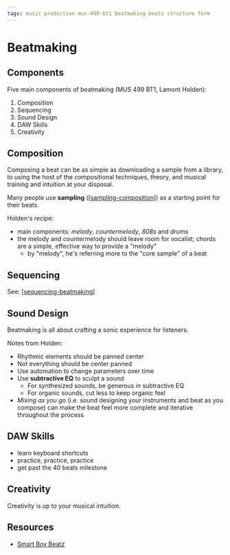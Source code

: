```yaml
---
tags: music production mus-499-bt1 beatmaking beats structure form
---
```


# Beatmaking

## Components

Five main components of beatmaking (MUS 499 BT1, Lamont Holden):

1. Composition
2. Sequencing
3. Sound Design
4. DAW Skills
5. Creativity

## Composition

Composing a beat can be as simple as downloading a sample from a library, to using the host of the compositional techniques, theory, and musical training and intuition at your disposal.

Many people use **sampling** ([[sampling-composition]]) as a starting point for their beats.

Holden's recipe:

- main components: *melody*, *countermelody*, *808s* and *drums*
- the melody and countermelody should leave room for vocalist; chords are a simple, effective way to provide a "melody"
  - by "melody", he's referring more to the "core sample" of a beat

## Sequencing

See: [[sequencing-beatmaking]]

## Sound Design

Beatmaking is all about crafting a sonic experience for listeners.

Notes from Holden:

- Rhythmic elements should be panned center
- Not everything should be center panned
- Use automation to change parameters over time
- Use **subtractive EQ** to sculpt a sound
  - For synthesized sounds, be generous in subtractive EQ
  - For organic sounds, cut less to keep organic feel
- _Mixing as you go_ (i.e. sound designing your instruments and beat as you compose) can make the beat feel more complete and iterative throughout the process

## DAW Skills

- learn keyboard shortcuts
- practice, practice, practice
- get past the 40 beats milestone

## Creativity

Creativity is up to your musical intuition.

## Resources

- [Smart Boy Beatz](https://smartboybeatz.com/)

[//begin]: # "Autogenerated link references for markdown compatibility"
[sampling-composition]: sampling-composition "Sampling (composition)"
[sequencing-beatmaking]: sequencing-beatmaking "Sequencing (beatmaking)"
[//end]: # "Autogenerated link references"